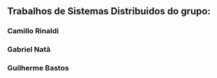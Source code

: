 ## Trabalhos de Sistemas Distribuidos do grupo:
### Camillo Rinaldi
### Gabriel Natã
### Guilherme Bastos